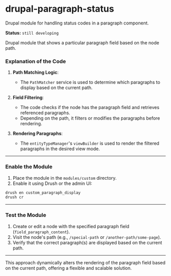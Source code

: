 # drupal-paragraph-status

Drupal module for handling status codes in a paragraph component.

**Status:** `still developing`

Drupal module that shows a particular paragraph field based on the node path.



### Explanation of the Code

1. **Path Matching Logic**:
   - The `PathMatcher` service is used to determine which paragraphs to display based on the current path.

2. **Field Filtering**:
   - The code checks if the node has the paragraph field and retrieves referenced paragraphs.
   - Depending on the path, it filters or modifies the paragraphs before rendering.

3. **Rendering Paragraphs**:
   - The `entityTypeManager`'s `viewBuilder` is used to render the filtered paragraphs in the desired view mode.

---

### Enable the Module

1. Place the module in the `modules/custom` directory.
2. Enable it using Drush or the admin UI:

```bash
drush en custom_paragraph_display
drush cr
```

---

### Test the Module

1. Create or edit a node with the specified paragraph field (`field_paragraph_content`).
2. Visit the node's path (e.g., `/special-path` or `/another-path/some-page`).
3. Verify that the correct paragraph(s) are displayed based on the current path.

---

This approach dynamically alters the rendering of the paragraph field based on the current path, offering a flexible and scalable solution.
